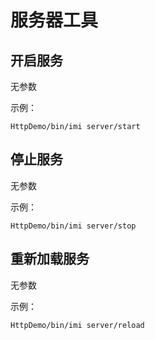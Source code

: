 # 服务器工具

## 开启服务

无参数

示例：

```
HttpDemo/bin/imi server/start
```

## 停止服务

无参数

示例：

```
HttpDemo/bin/imi server/stop
```

## 重新加载服务

无参数

示例：

```
HttpDemo/bin/imi server/reload
```
